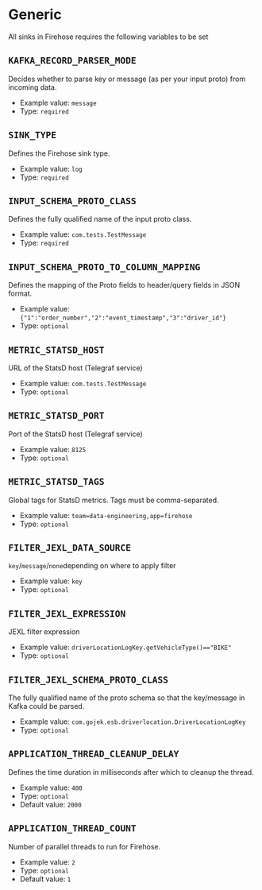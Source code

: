 # Generic

All sinks in Firehose requires the following variables to be set

## `KAFKA_RECORD_PARSER_MODE`

Decides whether to parse key or message \(as per your input proto\) from incoming data.

* Example value: `message`
* Type: `required`

## `SINK_TYPE`

Defines the Firehose sink type.

* Example value: `log`
* Type: `required`

## `INPUT_SCHEMA_PROTO_CLASS`

Defines the fully qualified name of the input proto class.

* Example value: `com.tests.TestMessage`
* Type: `required`

## `INPUT_SCHEMA_PROTO_TO_COLUMN_MAPPING`

Defines the mapping of the Proto fields to header/query fields in JSON format.

* Example value: `{"1":"order_number","2":"event_timestamp","3":"driver_id"}`
* Type: `optional`

## `METRIC_STATSD_HOST`

URL of the StatsD host \(Telegraf service\)

* Example value: `com.tests.TestMessage`
* Type: `optional`

##  `METRIC_STATSD_PORT`

Port of the StatsD host \(Telegraf service\)

* Example value: `8125`
* Type: `optional`

## `METRIC_STATSD_TAGS`

Global tags for StatsD metrics. Tags must be comma-separated.

* Example value: `team=data-engineering,app=firehose`
* Type: `optional`

## `FILTER_JEXL_DATA_SOURCE`

`key`/`message`/`none`depending on where to apply filter

* Example value: `key`
* Type: `optional`

## `FILTER_JEXL_EXPRESSION`

JEXL filter expression

* Example value: `driverLocationLogKey.getVehicleType()=="BIKE"`
* Type: `optional`

## `FILTER_JEXL_SCHEMA_PROTO_CLASS`

The fully qualified name of the proto schema so that the key/message in Kafka could be parsed.

* Example value: `com.gojek.esb.driverlocation.DriverLocationLogKey`
* Type: `optional`

## `APPLICATION_THREAD_CLEANUP_DELAY`

Defines the time duration in milliseconds after which to cleanup the thread.

* Example value: `400`
* Type: `optional`
* Default value: `2000`

## `APPLICATION_THREAD_COUNT`

Number of parallel threads to run for Firehose.

* Example value: `2`
* Type: `optional`
* Default value: `1`

